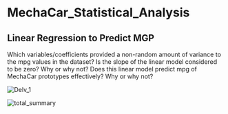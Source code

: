# MechaCar_Statistical_Analysis

## Linear Regression to Predict MGP

Which variables/coefficients provided a non-random amount of variance to the mpg values in the dataset?
Is the slope of the linear model considered to be zero? Why or why not?
Does this linear model predict mpg of MechaCar prototypes effectively? Why or why not?

![Delv_1](https://user-images.githubusercontent.com/107599510/194956788-485efc48-185d-4743-a981-7ab7affe5dfc.png)


![total_summary](https://user-images.githubusercontent.com/107599510/195167569-9ac7a78e-0538-4f5b-816c-444c10797be6.png)
